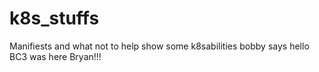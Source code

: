 ﻿# k8s_stuffs

Manifiests and what not to help show some k8sabilities
bobby says hello
BC3 was here Bryan!!!
